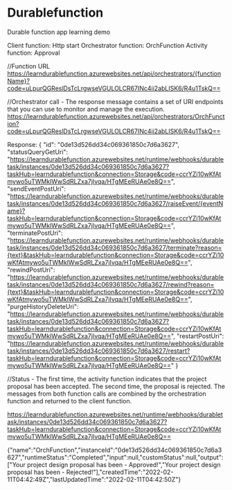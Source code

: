 # Durablefunction
Durable function app learning demo

Client function: Http start
Orchestrator function: OrchFunction
Activity function: Approval


//Function URL
https://learndurablefunction.azurewebsites.net/api/orchestrators/{functionName}?code=uLpurQGReslDsTcLrgwseVGULOLCR67INc4ii2abLISK6/R4u1TskQ==

//Orchestrator call - The response message contains a set of URI endpoints that you can use to monitor and manage the execution.
https://learndurablefunction.azurewebsites.net/api/orchestrators/OrchFunction?code=uLpurQGReslDsTcLrgwseVGULOLCR67INc4ii2abLISK6/R4u1TskQ==

Response:
{
  "id": "0de13d526dd34c069361850c7d6a3627",
  "statusQueryGetUri": "https://learndurablefunction.azurewebsites.net/runtime/webhooks/durabletask/instances/0de13d526dd34c069361850c7d6a3627?taskHub=learndurablefunction&connection=Storage&code=ccrYZi10wKfAtmywo5uTWMklWwSdRLZxa7jIvqa/HTgMEeRUAe0e8Q==",
  "sendEventPostUri": "https://learndurablefunction.azurewebsites.net/runtime/webhooks/durabletask/instances/0de13d526dd34c069361850c7d6a3627/raiseEvent/{eventName}?taskHub=learndurablefunction&connection=Storage&code=ccrYZi10wKfAtmywo5uTWMklWwSdRLZxa7jIvqa/HTgMEeRUAe0e8Q==",
  "terminatePostUri": "https://learndurablefunction.azurewebsites.net/runtime/webhooks/durabletask/instances/0de13d526dd34c069361850c7d6a3627/terminate?reason={text}&taskHub=learndurablefunction&connection=Storage&code=ccrYZi10wKfAtmywo5uTWMklWwSdRLZxa7jIvqa/HTgMEeRUAe0e8Q==",
  "rewindPostUri": "https://learndurablefunction.azurewebsites.net/runtime/webhooks/durabletask/instances/0de13d526dd34c069361850c7d6a3627/rewind?reason={text}&taskHub=learndurablefunction&connection=Storage&code=ccrYZi10wKfAtmywo5uTWMklWwSdRLZxa7jIvqa/HTgMEeRUAe0e8Q==",
  "purgeHistoryDeleteUri": "https://learndurablefunction.azurewebsites.net/runtime/webhooks/durabletask/instances/0de13d526dd34c069361850c7d6a3627?taskHub=learndurablefunction&connection=Storage&code=ccrYZi10wKfAtmywo5uTWMklWwSdRLZxa7jIvqa/HTgMEeRUAe0e8Q==",
  "restartPostUri": "https://learndurablefunction.azurewebsites.net/runtime/webhooks/durabletask/instances/0de13d526dd34c069361850c7d6a3627/restart?taskHub=learndurablefunction&connection=Storage&code=ccrYZi10wKfAtmywo5uTWMklWwSdRLZxa7jIvqa/HTgMEeRUAe0e8Q=="
}

//Status - The first time, the activity function indicates that the project proposal has been accepted. The second time, the proposal is rejected. The messages from both function calls are combined by the orchestration function and returned to the client function.

https://learndurablefunction.azurewebsites.net/runtime/webhooks/durabletask/instances/0de13d526dd34c069361850c7d6a3627?taskHub=learndurablefunction&connection=Storage&code=ccrYZi10wKfAtmywo5uTWMklWwSdRLZxa7jIvqa/HTgMEeRUAe0e8Q==

{"name":"OrchFunction","instanceId":"0de13d526dd34c069361850c7d6a3627","runtimeStatus":"Completed","input":null,"customStatus":null,"output":["Your project design proposal has been -  Approved!","Your project design proposal has been -  Rejected!"],"createdTime":"2022-02-11T04:42:49Z","lastUpdatedTime":"2022-02-11T04:42:50Z"}
